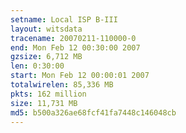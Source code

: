 ```yaml
---
setname: Local ISP B-III
layout: witsdata
tracename: 20070211-110000-0
end: Mon Feb 12 00:30:00 2007
gzsize: 6,712 MB
len: 0:30:00
start: Mon Feb 12 00:00:01 2007
totalwirelen: 85,336 MB
pkts: 162 million
size: 11,731 MB
md5: b500a326ae68fcf41fa7448c146048cb
---
```

